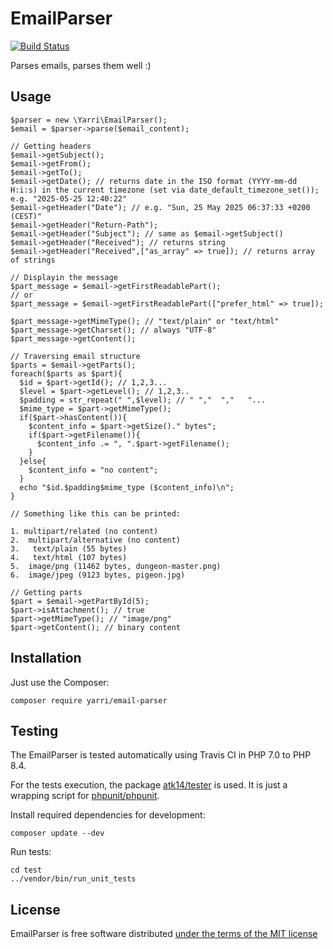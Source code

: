 EmailParser
===========

[![Build Status](https://app.travis-ci.com/yarri/EmailParser.svg?token=Kc7UxgK5oqFG8sZAhCzg&branch=master)](https://app.travis-ci.com/yarri/EmailParser)

Parses emails, parses them well :)

Usage
-----

    $parser = new \Yarri\EmailParser();
    $email = $parser->parse($email_content);
    
    // Getting headers
    $email->getSubject();
    $email->getFrom();
    $email->getTo();
    $email->getDate(); // returns date in the ISO format (YYYY-mm-dd H:i:s) in the current timezone (set via date_default_timezone_set()); e.g. "2025-05-25 12:40:22"
    $email->getHeader("Date"); // e.g. "Sun, 25 May 2025 06:37:33 +0200 (CEST)"
    $email->getHeader("Return-Path");
    $email->getHeader("Subject"); // same as $email->getSubject()
    $email->getHeader("Received"); // returns string
    $email->getHeader("Received",["as_array" => true]); // returns array of strings

    // Displayin the message
    $part_message = $email->getFirstReadablePart();
    // or
    $part_message = $email->getFirstReadablePart(["prefer_html" => true]);

    $part_message->getMimeType(); // "text/plain" or "text/html"
    $part_message->getCharset(); // always "UTF-8"
    $part_message->getContent();

    // Traversing email structure
    $parts = $email->getParts();
    foreach($parts as $part){
      $id = $part->getId(); // 1,2,3...
      $level = $part->getLevel(); // 1,2,3..
      $padding = str_repeat(" ",$level); // " ","  ","   "...
      $mime_type = $part->getMimeType();
      if($part->hasContent()){
        $content_info = $part->getSize()." bytes";
        if($part->getFilename()){
          $content_info .= ", ".$part->getFilename();
        }
      }else{
        $content_info = "no content";
      }
      echo "$id.$padding$mime_type ($content_info)\n";
    }

    // Something like this can be printed:

    1. multipart/related (no content)
    2.  multipart/alternative (no content)
    3.   text/plain (55 bytes)
    4.   text/html (107 bytes)
    5.  image/png (11462 bytes, dungeon-master.png)
    6.  image/jpeg (9123 bytes, pigeon.jpg)

    // Getting parts
    $part = $email->getPartById(5);
    $part->isAttachment(); // true
    $part->getMimeType(); // "image/png"
    $part->getContent(); // binary content

Installation
------------

Just use the Composer:

    composer require yarri/email-parser

Testing
-------

The EmailParser is tested automatically using Travis CI in PHP 7.0 to PHP 8.4.

For the tests execution, the package [atk14/tester](https://packagist.org/packages/atk14/tester) is used. It is just a wrapping script for [phpunit/phpunit](https://packagist.org/packages/phpunit/phpunit).

Install required dependencies for development:

    composer update --dev

Run tests:

    cd test
    ../vendor/bin/run_unit_tests

License
-------

EmailParser is free software distributed [under the terms of the MIT license](http://www.opensource.org/licenses/mit-license)

[//]: # ( vim: set ts=2 et: )
